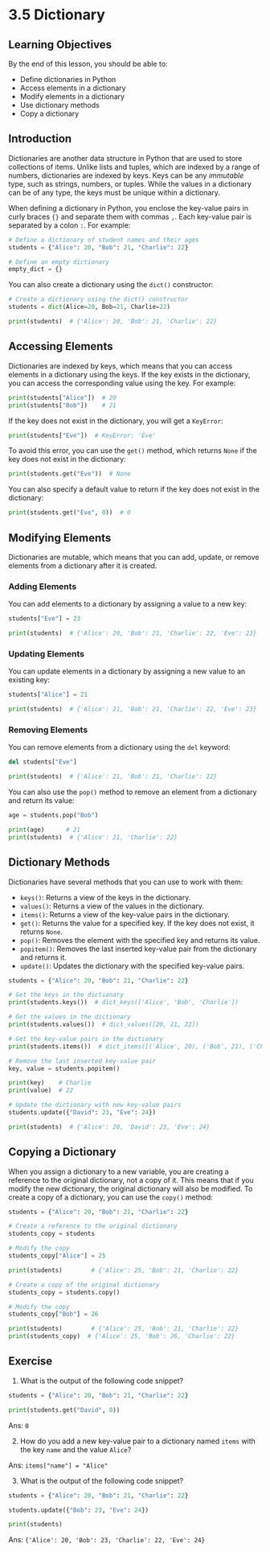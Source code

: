 # 3.5 Dictionary

## Learning Objectives

By the end of this lesson, you should be able to:

- Define dictionaries in Python
- Access elements in a dictionary
- Modify elements in a dictionary
- Use dictionary methods
- Copy a dictionary

## Introduction

Dictionaries are another data structure in Python that are used to store collections of items. Unlike lists and tuples, which are indexed by a range of numbers, dictionaries are indexed by keys. Keys can be any _immutable_ type, such as strings, numbers, or tuples. While the values in a dictionary can be of any type, the keys must be unique within a dictionary.

When defining a dictionary in Python, you enclose the key-value pairs in curly braces `{}` and separate them with commas `,`. Each key-value pair is separated by a colon `:`. For example:

```python
# Define a dictionary of student names and their ages
students = {"Alice": 20, "Bob": 21, "Charlie": 22}

# Define an empty dictionary
empty_dict = {}
```

You can also create a dictionary using the `dict()` constructor:

```python
# Create a dictionary using the dict() constructor
students = dict(Alice=20, Bob=21, Charlie=22)

print(students)  # {'Alice': 20, 'Bob': 21, 'Charlie': 22}
```

## Accessing Elements

Dictionaries are indexed by keys, which means that you can access elements in a dictionary using the keys. If the key exists in the dictionary, you can access the corresponding value using the key. For example:

```python
print(students["Alice"])  # 20
print(students["Bob"])    # 21
```

If the key does not exist in the dictionary, you will get a `KeyError`:

```python
print(students["Eve"])  # KeyError: 'Eve'
```

To avoid this error, you can use the `get()` method, which returns `None` if the key does not exist in the dictionary:

```python
print(students.get("Eve"))  # None
```

You can also specify a default value to return if the key does not exist in the dictionary:

```python
print(students.get("Eve", 0))  # 0
```

## Modifying Elements

Dictionaries are mutable, which means that you can add, update, or remove elements from a dictionary after it is created.

### Adding Elements

You can add elements to a dictionary by assigning a value to a new key:

```python
students["Eve"] = 23

print(students)  # {'Alice': 20, 'Bob': 21, 'Charlie': 22, 'Eve': 23}
```

### Updating Elements

You can update elements in a dictionary by assigning a new value to an existing key:

```python
students["Alice"] = 21

print(students)  # {'Alice': 21, 'Bob': 21, 'Charlie': 22, 'Eve': 23}
```

### Removing Elements

You can remove elements from a dictionary using the `del` keyword:

```python
del students["Eve"]

print(students)  # {'Alice': 21, 'Bob': 21, 'Charlie': 22}
```

You can also use the `pop()` method to remove an element from a dictionary and return its value:

```python
age = students.pop("Bob")

print(age)      # 21
print(students)  # {'Alice': 21, 'Charlie': 22}
```

## Dictionary Methods

Dictionaries have several methods that you can use to work with them:

- `keys()`: Returns a view of the keys in the dictionary.
- `values()`: Returns a view of the values in the dictionary.
- `items()`: Returns a view of the key-value pairs in the dictionary.
- `get()`: Returns the value for a specified key. If the key does not exist, it returns `None`.
- `pop()`: Removes the element with the specified key and returns its value.
- `popitem()`: Removes the last inserted key-value pair from the dictionary and returns it.
- `update()`: Updates the dictionary with the specified key-value pairs.

```python
students = {"Alice": 20, "Bob": 21, "Charlie": 22}

# Get the keys in the dictionary
print(students.keys())  # dict_keys(['Alice', 'Bob', 'Charlie'])

# Get the values in the dictionary
print(students.values())  # dict_values([20, 21, 22])

# Get the key-value pairs in the dictionary
print(students.items())  # dict_items([('Alice', 20), ('Bob', 21), ('Charlie', 22])

# Remove the last inserted key-value pair
key, value = students.popitem()

print(key)    # Charlie
print(value)  # 22

# Update the dictionary with new key-value pairs
students.update({"David": 23, "Eve": 24})

print(students)  # {'Alice': 20, 'David': 23, 'Eve': 24}
```

## Copying a Dictionary

When you assign a dictionary to a new variable, you are creating a reference to the original dictionary, not a copy of it. This means that if you modify the new dictionary, the original dictionary will also be modified. To create a copy of a dictionary, you can use the `copy()` method:

```python
students = {"Alice": 20, "Bob": 21, "Charlie": 22}

# Create a reference to the original dictionary
students_copy = students

# Modify the copy
students_copy["Alice"] = 25

print(students)        # {'Alice': 25, 'Bob': 21, 'Charlie': 22}

# Create a copy of the original dictionary
students_copy = students.copy()

# Modify the copy
students_copy["Bob"] = 26

print(students)        # {'Alice': 25, 'Bob': 21, 'Charlie': 22}
print(students_copy)  # {'Alice': 25, 'Bob': 26, 'Charlie': 22}
```

## Exercise

1. What is the output of the following code snippet?

```python
students = {"Alice": 20, "Bob": 21, "Charlie": 22}

print(students.get("David", 0))
```

Ans: `0`

2. How do you add a new key-value pair to a dictionary named `items` with the key `name` and the value `Alice`?

Ans: `items["name"] = "Alice"`

3. What is the output of the following code snippet?

```python
students = {"Alice": 20, "Bob": 21, "Charlie": 22}

students.update({"Bob": 23, "Eve": 24})

print(students)
```

Ans: `{'Alice': 20, 'Bob': 23, 'Charlie': 22, 'Eve': 24}`
